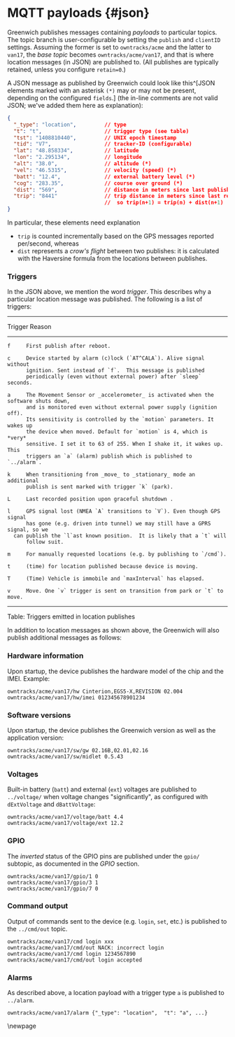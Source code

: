 # MQTT payloads {#json}

Greenwich publishes messages containing _payloads_ to particular topics. The topic branch
is user-configurable by setting the `publish` and `clientID` settings. Assuming the former
is set to `owntracks/acme` and the latter to `van17`, the _base topic_ becomes `owntracks/acme/van17`, and that is where location messages (in JSON) are published to. (All publishes are typically
retained, unless you configure `retain=0`.)


A JSON message as published by Greenwich could look like this^[JSON elements
marked with an asterisk `(*)` may or may not be present, depending on the
configured `fields`.] (the in-line comments are not valid JSON; we've added
them here as explanation):

```json
{
  "_type": "location",         // type
  "t": "t",                    // trigger type (see table)
  "tst": "1408810440",         // UNIX epoch timestamp
  "tid": "V7",                 // tracker-ID (configurable)
  "lat": "48.858334",          // latitude
  "lon": "2.295134",           // longitude
  "alt": "38.0",               // altitude (*)
  "vel": "46.5315",            // velocity (speed) (*)
  "batt": "12.4",              // external battery level (*)
  "cog": "283.35",             // course over ground (*)
  "dist": "569",               // distance in meters since last publish (*)
  "trip": "8441"               // trip distance in meters since last reboot (*)
                               //  so trip(n+1) = trip(n) + dist(n+1)
}
```

In particular, these elements need explanation


* `trip` is counted incrementally based on the GPS messages reported per/second, whereas
* `dist` represents a _crow's flight_ between two publishes: it is calculated
   with the Haversine formula from the locations between publishes.


### Triggers

In the JSON above, we mention the word _trigger_. This describes why a particular
location message was published. The following is a list of triggers:

--------- ---------------------------------------------------------
 Trigger  Reason
--------- ---------------------------------------------------------
    f     First publish after reboot.

    c     Device started by alarm (c)lock (`AT^CALA`). Alive signal without
          ignition. Sent instead of `f`.  This message is published
          periodically (even without external power) after `sleep` seconds.

    a     The Movement Sensor or _accelerometer_ is activated when the software shuts down,
          and is monitored even without external power supply (ignition off).
          Its sensitivity is controlled by the `motion` parameters. It wakes up
          the device when moved. Default for `motion` is 4, which is *very*
          sensitive. I set it to 63 of 255. When I shake it, it wakes up. This
          triggers an `a` (alarm) publish which is published to `../alarm`.

    k     When transitioning from _move_ to _stationary_ mode an additional
          publish is sent marked with trigger `k` (park).

    L     Last recorded position upon graceful shutdown .

    l     GPS signal lost (NMEA `A` transitions to `V`). Even though GPS signal
          has gone (e.g. driven into tunnel) we may still have a GPRS signal, so we
	  can publish the `l`ast known position.  It is likely that a `t` will
          follow suit.

    m     For manually requested locations (e.g. by publishing to `/cmd`).

    t     (time) for location published because device is moving.

    T     (Time) Vehicle is immobile and `maxInterval` has elapsed.

    v     Move. One `v` trigger is sent on transition from park or `t` to move.
--------- ---------------------------------------------------------

Table: Triggers emitted in location publishes



In addition to location messages as shown above, the Greenwich will also publish additional
messages as follows:

### Hardware information

Upon startup, the device publishes the hardware model of the chip and the IMEI. Example:

```
owntracks/acme/van17/hw Cinterion,EGS5-X,REVISION 02.004
owntracks/acme/van17/hw/imei 012345678901234
```

### Software versions

Upon startup, the device publishes the Greenwich version as well as the application version:

```
owntracks/acme/van17/sw/gw 02.16B,02.01,02.16
owntracks/acme/van17/sw/midlet 0.5.43
```

### Voltages

Built-in battery (`batt`) and external (`ext`) voltages are published to `../voltage/` when voltage changes "significantly", as configured with `dExtVoltage` and `dBattVoltage`:

```
owntracks/acme/van17/voltage/batt 4.4
owntracks/acme/van17/voltage/ext 12.2
```


### GPIO

The *inverted* status of the GPIO pins are published under the `gpio/` subtopic, as documented in the _GPIO_ section.

```
owntracks/acme/van17/gpio/1 0
owntracks/acme/van17/gpio/3 1
owntracks/acme/van17/gpio/7 0
```

### Command output

Output of commands sent to the device (e.g. `login`, `set`, etc.) is published to the `../cmd/out` topic.

```
owntracks/acme/van17/cmd login xxx
owntracks/acme/van17/cmd/out NACK: incorrect login
owntracks/acme/van17/cmd login 1234567890
owntracks/acme/van17/cmd/out login accepted
```

### Alarms

As described above, a location payload with a trigger type `a` is published to
`../alarm`.

```
owntracks/acme/van17/alarm {"_type": "location",  "t": "a", ...}
```

\newpage
